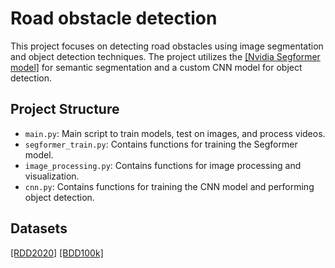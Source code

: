 # Road obstacle detection

This project focuses on detecting road obstacles using image segmentation and object detection techniques. The project utilizes the [\[Nvidia Segformer model\]](https://huggingface.co/nvidia/segformer-b0-finetuned-ade-512-512) for semantic segmentation and a custom CNN model for object detection.

## Project Structure

- `main.py`: Main script to train models, test on images, and process videos.
- `segformer_train.py`: Contains functions for training the Segformer model.
- `image_processing.py`: Contains functions for image processing and visualization.
- `cnn.py`: Contains functions for training the CNN model and performing object detection.

## Datasets
[\[RDD2020\]](https://data.mendeley.com/datasets/5ty2wb6gvg/1)
[\[BDD100k\]](https://www.vis.xyz/bdd100k/)
 
